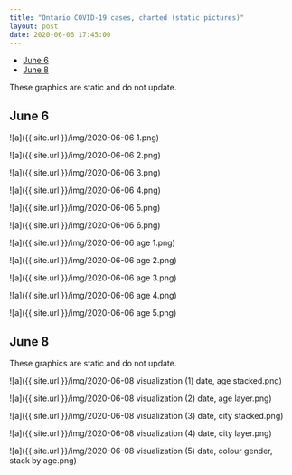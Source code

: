 ```yaml
---
title: "Ontario COVID-19 cases, charted (static pictures)"
layout: post
date: 2020-06-06 17:45:00
---
```


<!-- TOC START min:1 max:3 link:true asterisk:false update:true -->
  - [June 6](#june-6)
  - [June 8](#june-8)
<!-- TOC END -->

These graphics are static and do not update.

## June 6

![a]({{ site.url }}/img/2020-06-06 1.png)

![a]({{ site.url }}/img/2020-06-06 2.png)

![a]({{ site.url }}/img/2020-06-06 3.png)

![a]({{ site.url }}/img/2020-06-06 4.png)

![a]({{ site.url }}/img/2020-06-06 5.png)

![a]({{ site.url }}/img/2020-06-06 6.png)

![a]({{ site.url }}/img/2020-06-06 age 1.png)

![a]({{ site.url }}/img/2020-06-06 age 2.png)

![a]({{ site.url }}/img/2020-06-06 age 3.png)

![a]({{ site.url }}/img/2020-06-06 age 4.png)

![a]({{ site.url }}/img/2020-06-06 age 5.png)

## June 8

These graphics are static and do not update.

![a]({{ site.url }}/img/2020-06-08 visualization (1) date, age stacked.png)

![a]({{ site.url }}/img/2020-06-08 visualization (2) date, age layer.png)

![a]({{ site.url }}/img/2020-06-08 visualization (3) date, city stacked.png)

![a]({{ site.url }}/img/2020-06-08 visualization (4) date, city layer.png)

![a]({{ site.url }}/img/2020-06-08 visualization (5) date, colour gender, stack by age.png)
